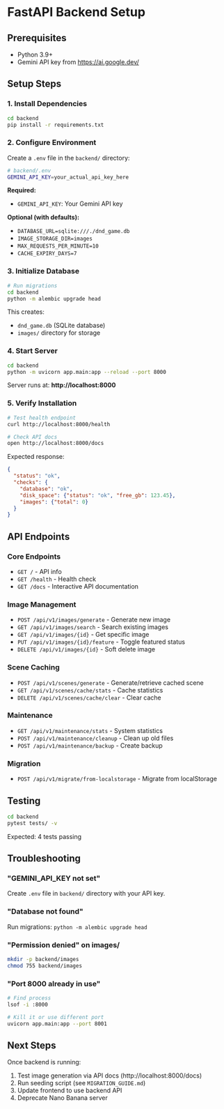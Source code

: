 # FastAPI Backend Setup

## Prerequisites

- Python 3.9+
- Gemini API key from https://ai.google.dev/

## Setup Steps

### 1. Install Dependencies

```bash
cd backend
pip install -r requirements.txt
```

### 2. Configure Environment

Create a `.env` file in the `backend/` directory:

```bash
# backend/.env
GEMINI_API_KEY=your_actual_api_key_here
```

**Required:**
- `GEMINI_API_KEY`: Your Gemini API key

**Optional (with defaults):**
- `DATABASE_URL=sqlite:///./dnd_game.db`
- `IMAGE_STORAGE_DIR=images`
- `MAX_REQUESTS_PER_MINUTE=10`
- `CACHE_EXPIRY_DAYS=7`

### 3. Initialize Database

```bash
# Run migrations
cd backend
python -m alembic upgrade head
```

This creates:
- `dnd_game.db` (SQLite database)
- `images/` directory for storage

### 4. Start Server

```bash
cd backend
python -m uvicorn app.main:app --reload --port 8000
```

Server runs at: **http://localhost:8000**

### 5. Verify Installation

```bash
# Test health endpoint
curl http://localhost:8000/health

# Check API docs
open http://localhost:8000/docs
```

Expected response:
```json
{
  "status": "ok",
  "checks": {
    "database": "ok",
    "disk_space": {"status": "ok", "free_gb": 123.45},
    "images": {"total": 0}
  }
}
```

## API Endpoints

### Core Endpoints

- `GET /` - API info
- `GET /health` - Health check
- `GET /docs` - Interactive API documentation

### Image Management

- `POST /api/v1/images/generate` - Generate new image
- `GET /api/v1/images/search` - Search existing images
- `GET /api/v1/images/{id}` - Get specific image
- `PUT /api/v1/images/{id}/feature` - Toggle featured status
- `DELETE /api/v1/images/{id}` - Soft delete image

### Scene Caching

- `POST /api/v1/scenes/generate` - Generate/retrieve cached scene
- `GET /api/v1/scenes/cache/stats` - Cache statistics
- `DELETE /api/v1/scenes/cache/clear` - Clear cache

### Maintenance

- `GET /api/v1/maintenance/stats` - System statistics
- `POST /api/v1/maintenance/cleanup` - Clean up old files
- `POST /api/v1/maintenance/backup` - Create backup

### Migration

- `POST /api/v1/migrate/from-localstorage` - Migrate from localStorage

## Testing

```bash
cd backend
pytest tests/ -v
```

Expected: 4 tests passing

## Troubleshooting

### "GEMINI_API_KEY not set"

Create `.env` file in `backend/` directory with your API key.

### "Database not found"

Run migrations: `python -m alembic upgrade head`

### "Permission denied" on images/

```bash
mkdir -p backend/images
chmod 755 backend/images
```

### "Port 8000 already in use"

```bash
# Find process
lsof -i :8000

# Kill it or use different port
uvicorn app.main:app --port 8001
```

## Next Steps

Once backend is running:

1. Test image generation via API docs (http://localhost:8000/docs)
2. Run seeding script (see `MIGRATION_GUIDE.md`)
3. Update frontend to use backend API
4. Deprecate Nano Banana server

